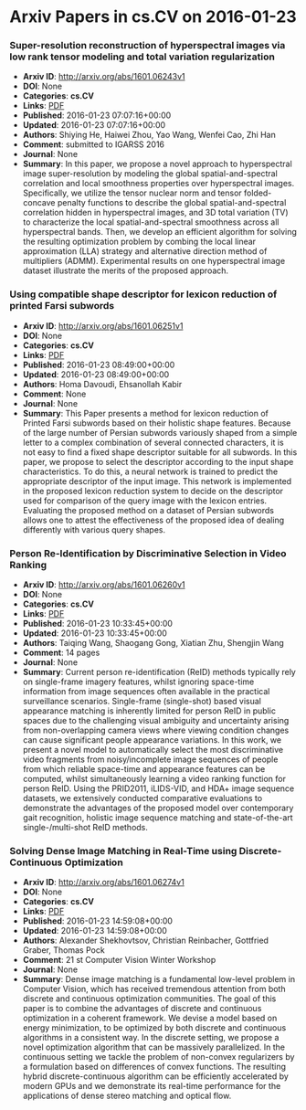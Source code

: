 # Arxiv Papers in cs.CV on 2016-01-23
### Super-resolution reconstruction of hyperspectral images via low rank tensor modeling and total variation regularization
- **Arxiv ID**: http://arxiv.org/abs/1601.06243v1
- **DOI**: None
- **Categories**: **cs.CV**
- **Links**: [PDF](http://arxiv.org/pdf/1601.06243v1)
- **Published**: 2016-01-23 07:07:16+00:00
- **Updated**: 2016-01-23 07:07:16+00:00
- **Authors**: Shiying He, Haiwei Zhou, Yao Wang, Wenfei Cao, Zhi Han
- **Comment**: submitted to IGARSS 2016
- **Journal**: None
- **Summary**: In this paper, we propose a novel approach to hyperspectral image super-resolution by modeling the global spatial-and-spectral correlation and local smoothness properties over hyperspectral images. Specifically, we utilize the tensor nuclear norm and tensor folded-concave penalty functions to describe the global spatial-and-spectral correlation hidden in hyperspectral images, and 3D total variation (TV) to characterize the local spatial-and-spectral smoothness across all hyperspectral bands. Then, we develop an efficient algorithm for solving the resulting optimization problem by combing the local linear approximation (LLA) strategy and alternative direction method of multipliers (ADMM). Experimental results on one hyperspectral image dataset illustrate the merits of the proposed approach.



### Using compatible shape descriptor for lexicon reduction of printed Farsi subwords
- **Arxiv ID**: http://arxiv.org/abs/1601.06251v1
- **DOI**: None
- **Categories**: **cs.CV**
- **Links**: [PDF](http://arxiv.org/pdf/1601.06251v1)
- **Published**: 2016-01-23 08:49:00+00:00
- **Updated**: 2016-01-23 08:49:00+00:00
- **Authors**: Homa Davoudi, Ehsanollah Kabir
- **Comment**: None
- **Journal**: None
- **Summary**: This Paper presents a method for lexicon reduction of Printed Farsi subwords based on their holistic shape features. Because of the large number of Persian subwords variously shaped from a simple letter to a complex combination of several connected characters, it is not easy to find a fixed shape descriptor suitable for all subwords. In this paper, we propose to select the descriptor according to the input shape characteristics. To do this, a neural network is trained to predict the appropriate descriptor of the input image. This network is implemented in the proposed lexicon reduction system to decide on the descriptor used for comparison of the query image with the lexicon entries. Evaluating the proposed method on a dataset of Persian subwords allows one to attest the effectiveness of the proposed idea of dealing differently with various query shapes.



### Person Re-Identification by Discriminative Selection in Video Ranking
- **Arxiv ID**: http://arxiv.org/abs/1601.06260v1
- **DOI**: None
- **Categories**: **cs.CV**
- **Links**: [PDF](http://arxiv.org/pdf/1601.06260v1)
- **Published**: 2016-01-23 10:33:45+00:00
- **Updated**: 2016-01-23 10:33:45+00:00
- **Authors**: Taiqing Wang, Shaogang Gong, Xiatian Zhu, Shengjin Wang
- **Comment**: 14 pages
- **Journal**: None
- **Summary**: Current person re-identification (ReID) methods typically rely on single-frame imagery features, whilst ignoring space-time information from image sequences often available in the practical surveillance scenarios. Single-frame (single-shot) based visual appearance matching is inherently limited for person ReID in public spaces due to the challenging visual ambiguity and uncertainty arising from non-overlapping camera views where viewing condition changes can cause significant people appearance variations. In this work, we present a novel model to automatically select the most discriminative video fragments from noisy/incomplete image sequences of people from which reliable space-time and appearance features can be computed, whilst simultaneously learning a video ranking function for person ReID. Using the PRID$2011$, iLIDS-VID, and HDA+ image sequence datasets, we extensively conducted comparative evaluations to demonstrate the advantages of the proposed model over contemporary gait recognition, holistic image sequence matching and state-of-the-art single-/multi-shot ReID methods.



### Solving Dense Image Matching in Real-Time using Discrete-Continuous Optimization
- **Arxiv ID**: http://arxiv.org/abs/1601.06274v1
- **DOI**: None
- **Categories**: **cs.CV**
- **Links**: [PDF](http://arxiv.org/pdf/1601.06274v1)
- **Published**: 2016-01-23 14:59:08+00:00
- **Updated**: 2016-01-23 14:59:08+00:00
- **Authors**: Alexander Shekhovtsov, Christian Reinbacher, Gottfried Graber, Thomas Pock
- **Comment**: 21 st Computer Vision Winter Workshop
- **Journal**: None
- **Summary**: Dense image matching is a fundamental low-level problem in Computer Vision, which has received tremendous attention from both discrete and continuous optimization communities. The goal of this paper is to combine the advantages of discrete and continuous optimization in a coherent framework. We devise a model based on energy minimization, to be optimized by both discrete and continuous algorithms in a consistent way. In the discrete setting, we propose a novel optimization algorithm that can be massively parallelized. In the continuous setting we tackle the problem of non-convex regularizers by a formulation based on differences of convex functions. The resulting hybrid discrete-continuous algorithm can be efficiently accelerated by modern GPUs and we demonstrate its real-time performance for the applications of dense stereo matching and optical flow.



